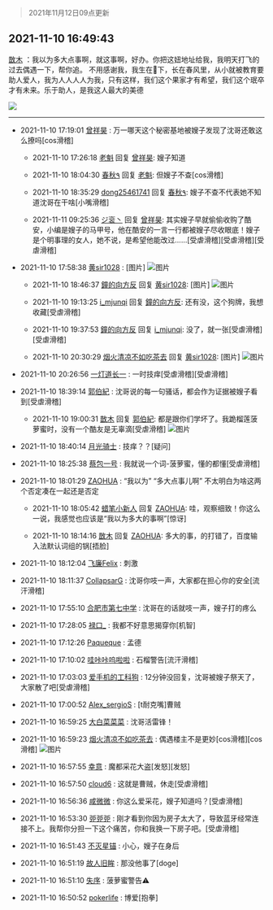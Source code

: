 > 2021年11月12日09点更新
<link rel="stylesheet" href="https://cdn.jsdelivr.net/gh/taotie6/sampleJSON@main/css/photo_show.css">
<meta name="referrer" content="no-referrer" />


 ## 2021-11-10 16:49:43 

 [㪚木](https://www.coolapk.com/feed/31367290?shareKey=YTdmNzdkNDJhNjRkNjE4YjhhNDk~) ：我以为多大点事啊，就这事啊，好办。你把这妞地址给我，我明天打飞的过去偶遇一下，帮你追。
不用感谢我，我生在🚩下，长在春风里，从小就被教育要助人爱人，我为人人人人为我，只有这样，我们这个果家才有希望，我们这个珉卒才有未来。乐于助人，是我这人最大的美德 

<div class="album">
<img class="img-item" src="https://image.coolapk.com/feed/2019/0515/09/1081091_3748_1897@180x122.gif" />
</div>

 ------- 

- 2021-11-10 17:19:01 [曾祥昊](uid=6695078) : 万一哪天这个秘密基地被嫂子发现了沈哥还敢这么撩吗[cos滑稽] 

    - 2021-11-10 17:26:18 [老魁](uid=1703096) 回复 [曾祥昊](uid=6695078): 嫂子知道 

    - 2021-11-10 18:04:30 [春秋٩](uid=956871) 回复 [老魁](uid=1703096): 但嫂子不查[cos滑稽] 

    - 2021-11-10 18:35:29 [dong25461741](uid=1268657) 回复 [春秋٩](uid=956871): 嫂子不查不代表她不知道沈哥在干啥[小嘴滑稽] 

    - 2021-11-11 09:25:36 [ジ衮丶](uid=494451) 回复 [曾祥昊](uid=6695078): 其实嫂子早就偷偷收购了酷安，小编是嫂子的马甲号，他在酷安的一言一行都被嫂子尽收眼底！嫂子是个明事理的女人，她不说，是希望他能改过……[受虐滑稽][受虐滑稽][受虐滑稽] 

- 2021-11-10 17:58:38 [黄sir1028](uid=905870) : [图片] ![图片](https://image.coolapk.com/feed/2021/1110/17/905870_2d5ce7c8_8316_9529@1080x1351.jpeg)

    - 2021-11-10 18:46:37 [鐘的向方反](uid=1500903) 回复 [黄sir1028](uid=905870): [图片] ![图片](https://image.coolapk.com/feed/2021/1020/14/2492299_15e8b1f9_2243_4583@600x870.jpeg)

    - 2021-11-10 19:13:25 [i_mjunqi](uid=399564) 回复 [鐘的向方反](uid=1500903): 还有没，这个狗牌，我想收藏[受虐滑稽] 

    - 2021-11-10 19:37:53 [鐘的向方反](uid=1500903) 回复 [i_mjunqi](uid=399564): 没了，就一张[受虐滑稽][受虐滑稽] 

    - 2021-11-10 20:30:29 [烟火清凉不如吃茶去](uid=4279524) 回复 [黄sir1028](uid=905870): [图片] ![图片](https://image.coolapk.com/feed/2021/1031/21/4225329_03fca946_7511_1184@800x1161.jpeg)

- 2021-11-10 20:26:56 [一灯道长一](uid=2901910) : 一时技痒[受虐滑稽][受虐滑稽] 

- 2021-11-10 18:39:14 [郭伯紀](uid=2859803) : 沈哥说的每一句骚话，都会作为证据被嫂子看到[受虐滑稽] 

    - 2021-11-10 19:00:31 [㪚木](uid=1081091) 回复 [郭伯紀](uid=2859803): 都是跟你们学坏了。我跪榴莲菠萝蜜时，没有一个酷友是无辜滴[受虐滑稽] ![图片](https://image.coolapk.com/feed/2019/0414/11/1081091_1555210962_859@350x178.gif)

- 2021-11-10 18:40:14 [月光骑士](uid=2632367) : 技痒？？[疑问] 

- 2021-11-10 18:25:38 [蔡包一号](uid=1270073) : 我就说一个词-菠萝蜜，懂的都懂[受虐滑稽] 

- 2021-11-10 18:01:29 [ZAOHUA](uid=1930793) : “我以为” “多大点事儿啊” 不太明白为啥这两个否定凑在一起还是否定 

    - 2021-11-10 18:05:42 [蜡笔小新人](uid=4236945) 回复 [ZAOHUA](uid=1930793): 哇，观察细致！你这么一说，我感觉也应该是“我以为多大的事啊”[惊讶] 

    - 2021-11-10 18:14:16 [㪚木](uid=1081091) 回复 [ZAOHUA](uid=1930793): 多大的事，的打错了，百度输入法默认词组的锅[捂脸] 

- 2021-11-10 18:12:04 [飞廉Felix](uid=900024) : 刺激 

- 2021-11-10 18:11:37 [CollapsarG](uid=1807492) : 沈哥你吱一声，大家都在担心你的安全[流汗滑稽] 

- 2021-11-10 17:55:10 [合肥市第七中学](uid=3597151) : 沈哥在的话就吱一声，嫂子打的疼么 

- 2021-11-10 17:28:05 [禄口_](uid=1005884) : 我都不好意思揭穿你[机智] 

- 2021-11-10 17:12:26 [Paqueque](uid=685582) : 孟德 

- 2021-11-10 17:10:02 [哇咔咔呜啦啦](uid=3786873) : 石榴警告[流汗滑稽] 

- 2021-11-10 17:03:03 [爱手机的工科狗](uid=3043875) : 12分钟没回复，沈哥被嫂子祭天了，大家散了吧[受虐滑稽] 

- 2021-11-10 17:00:52 [Alex_sergioS](uid=1188167) : [t耐克嘴]曹贼 

- 2021-11-10 16:59:25 [大白菜菜菜](uid=2081020) : 沈哥活雷锋！ 

- 2021-11-10 16:59:23 [烟火清凉不如吃茶去](uid=4279524) : 偶遇楼主不是更妙[cos滑稽][cos滑稽] ![图片](https://image.coolapk.com/feed/2021/1109/15/1712762_a24a0184_3376_4712@606x584.jpeg)

- 2021-11-10 16:57:55 [幸意](uid=10645435) : 魔都采花大盗[发怒][发怒] 

- 2021-11-10 16:57:50 [cloud6](uid=852635) : 这就是曹贼，休走[受虐滑稽] 

- 2021-11-10 16:56:36 [咸微微](uid=1248718) : 你这么爱采花，嫂子知道吗？[受虐滑稽] 

- 2021-11-10 16:53:30 [戼戼戼](uid=4044548) : 刚才看到你因为房子太大了，导致蓝牙经常连接不上。我帮你分担一下这个痛苦，你和我换一下房子吧。[受虐滑稽] 

- 2021-11-10 16:51:43 [不灭星锚](uid=1376412) : 小心，嫂子在身后 

- 2021-11-10 16:51:19 [故人旧眸](uid=5481001) : 那没他事了[doge] 

- 2021-11-10 16:51:10 [失序](uid=1009107) : 菠萝蜜警告⚠️ 

- 2021-11-10 16:50:52 [pokerlife](uid=575409) : 博爱[抱拳] 

